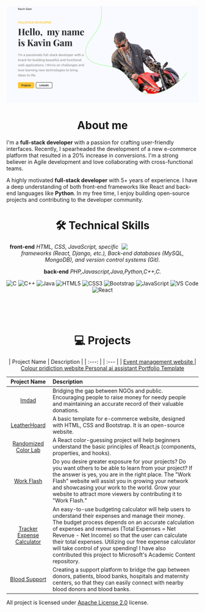 
![GitHubBanner](https://github.com/bhaitigam71/bhaitigam71/blob/main/assets/img/portfolio%20sreenshort.png)


<!-- <h3>About me,</h3> -->
<h1 align="center"> About me</h1>

I'm a <b>full-stack developer</b> with a passion for crafting user-friendly interfaces. Recently, I spearheaded the development of a new e-commerce platform that resulted in a 20% increase in conversions. I'm a strong believer in Agile development and love collaborating with cross-functional teams.

A highly motivated <b>full-stack developer</b> with 5+ years of experience. I have a deep understanding of both front-end frameworks like React and back-end languages like <b>Python</b>. In my free time, I enjoy building open-source projects and contributing to the developer community.
 
 <div align="center">

<h1>🛠 Technical Skills</h1>
   
   <img width="40%" align="right"   src="https://img.freepik.com/premium-vector/young-man-writing-code-desktop-computer-software-developer-work-workplace_625536-3771.jpg?w=600">

<b>front-end</b> <i>HTML, CSS, JavaScript, specific frameworks (React, Django, etc.), Back-end databases (MySQL, MongoDB), and version control systems (Git).</i>

<b>back-end</b> <i>PHP,Javascript,Java,Python,C++,C.</i>


<p align="center"> 
<img alt="C" src="https://img.shields.io/badge/c-%2300599C.svg?&style=for-the-badge&logo=c&logoColor=white" />
<img alt="C++" src="https://img.shields.io/badge/c++-%2300599C.svg?&style=for-the-badge&logo=c%2B%2B&ogoColor=white" />
 <img alt="Java" src="https://img.shields.io/badge/java-%23ED8B00.svg?&style=for-the-badge&logo=java&logoColor=white" />
<img alt="HTML5" src="https://img.shields.io/badge/html5-%23E34F26.svg?&style=for-the-badge&logo=html5&logoColor=white" />
 <img alt="CSS3" src="https://img.shields.io/badge/css3-%231572B6.svg?&style=for-the-badge&logo=css3&logoColor=white" />
 <img alt="Bootstrap" src="https://img.shields.io/badge/bootstrap-%23563D7C.svg?style=for-the-badge&logo=bootstrap&logoColor=white" />
 <img alt="JavaScript" src="https://img.shields.io/badge/javascript-%23323330.svg?&style=for-the-badge&logo=javascript&logoColor=%23F7DF1E" />
    <img alt="VS Code" src="https://img.shields.io/badge/Visual_Studio_Code-0078D4?style=for-the-badge&logo=visual%20studio%20code&logoColor=white" />
    <img alt="React" src="https://img.shields.io/badge/react-%2320232a.svg?style=for-the-badge&logo=react&logoColor=%2361DAFB"/>  
</p>
<br/>
<br/>
<br/>
<h1 align="center">💻 Projects</h1>  

| Project Name      | Description |
| :---: |   | :---  |
| [Event management website ](#) |
 [Colour pridiction website ](#) 
 [Personal ai assistant ](#) 
 [Portfolio Template ](#) 
</div>


| Project Name      | Description | 
| :---:        |    :----   |  
| [Imdad](https://imdad.netlify.app/)  | Bridging the gap between NGOs and public. Encouraging people to raise money for needy people and maintaining an accurate record of their valuable donations.
| [LeatherHoard](https://leatherhoard.netlify.app/)     | A basic template for e-commerce website, designed with HTML, CSS and Bootstrap. It is an open-source website.
| [Randomized Color Lab](https://colors-lab.netlify.app/)     | A React color-guessing project will help beginners understand the basic principles of React.js (components, properties, and hooks).
| [Work Flash](https://workflash.netlify.app/)     | Do you desire greater exposure for your projects? Do you want others to be able to learn from your project? If the answer is yes, you are in the right place. The "Work Flash" website will assist you in growing your network and showcasing your work to the world. Grow your website to attract more viewers by contributing it to "Work Flash."
| [Tracker Expense Calculator](https://yellow-dune-0d56eaa00.1.azurestaticapps.net/index.html)     | An easy-to-use budgeting calculator will help users to understand their expenses and manage their money. The budget process depends on an accurate calculation of expenses and revenues (Total Expenses = Net Revenue - Net Income) so that the user can calculate their total expenses. Utilizing our free expense calculator will take control of your spending! I have also contributed this project to Microsoft's Academic Content repository.
| [Blood Support](http://blood-support.live/)  | Creating a support platform to bridge the gap between donors, patients, blood banks, hospitals and maternity centers, so that they can easily connect with nearby blood donors and blood banks. |
  

All project is licensed under [Apache License 2.0](#) license.
